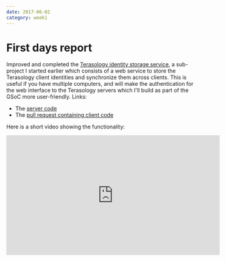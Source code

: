 ```yaml
---
date: 2017-06-02
category: week1
---
```


# First days report
Improved and completed the [Terasology identity storage service](http://forum.terasology.org/threads/client-identity-cloud-storage-service.1846/), a sub-project I started earlier which consists of a web service to store the Terasology client identities and synchronize them across clients. This is useful if you have multiple computers, and will make the authentication for the web interface to the Terasology servers which I'll build as part of the GSoC more user-friendly.
Links:
- The [server code](https://github.com/gianluca-nitti/terasology-key-server)
- The [pull request containing client code](https://github.com/MovingBlocks/Terasology/pull/2965)

Here is a short video showing the functionality:
<iframe width="560" height="315" src="https://www.youtube.com/embed/kQLucsO8EUw" frameborder="0" allowfullscreen></iframe>
